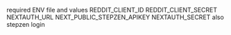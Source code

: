 required ENV file and values
REDDIT_CLIENT_ID
REDDIT_CLIENT_SECRET
NEXTAUTH_URL
NEXT_PUBLIC_STEPZEN_APIKEY
NEXTAUTH_SECRET
also stepzen login
